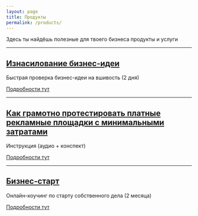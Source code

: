 ```yaml
---
layout: page
title: Продукты
permalink: /products/
---
```


Здесь ты найдёшь полезные для твоего бизнеса продукты и услуги

----

## [Изнасилование бизнес-идеи](/rape/)

Быстрая проверка бизнес-идеи на вшивость (2 дня)

[Подробности тут](/rape/)

----

## [Как грамотно протестировать платные рекламные площадки с минимальными затратами](/testing-ad-platforms/)

Инструкция (аудио + конспект)

[Подробности тут](/testing-ad-platforms/)

----

## [Бизнес-старт](/products/bs/)

Онлайн-коучинг по старту собственного дела (2 месяца)

[Подробности тут](/products/bs/)
